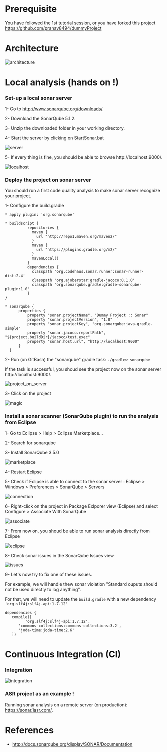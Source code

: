 # Prerequisite

You have followed the 1st tutorial session, or you have forked this project https://github.com/pranav8494/dummyProject


# Architecture

![architecture](https://github.com/pranav8494/dummyProject/blob/ahmed/images/img/architecture.PNG)


# Local analysis (hands on !)


### Set-up a local sonar server

 1- Go to http://www.sonarqube.org/downloads/
 
 2- Download the SonarQube 5.1.2.
 
 3- Unzip the downloaded folder in your working directory.
 
 4- Start the server by clicking on StartSonar.bat

![server](https://github.com/pranav8494/dummyProject/blob/ahmed/images/img/server.PNG)


 5- If every thing is fine, you should be able to browse http://localhost:9000/.

![localhost](https://github.com/pranav8494/dummyProject/blob/ahmed/images/img/localhost.PNG)


### Deploy the project on sonar server 

You should run a first code quality analysis to make sonar server recognize your project.

1- Configure the build.gradle

    * apply plugin: 'org.sonarqube'
    
    * buildscript {
              repositories { 
                maven {
                  url "http://repo1.maven.org/maven2/"
                }
                maven {
                  url "https://plugins.gradle.org/m2/"
                }
                mavenLocal()
              }
              dependencies { 
                classpath 'org.codehaus.sonar.runner:sonar-runner-dist:2.4'
                classpath 'org.ajoberstar:gradle-jacoco:0.1.0'
                classpath 'org.sonarqube.gradle:gradle-sonarqube-plugin:1.0'
              }
    }
    
    * sonarqube {
          properties {
              property "sonar.projectName", "Dummy Project :: Sonar"
              property "sonar.projectVersion", "1.0"
              property "sonar.projectKey", "org.sonarqube:java-gradle-simple"
              property "sonar.jacoco.reportPath", "${project.buildDir}/jacoco/test.exec"
              property "sonar.host.url", "http://localhost:9000"
          }
      } 
 

2- Run (on GitBash) the "sonarqube" gradle task: ```./gradlew sonarqube```

If the task is successful, you shoud see the project now on the sonar server http://localhost:9000/.

![project_on_server](https://github.com/pranav8494/dummyProject/blob/ahmed/images/img/project_on_server.PNG)

3- Click on the project 

![magic](http://www.reactiongifs.com/r/mgc.gif)


### Install a sonar scanner (SonarQube plugin) to run the analysis from Eclipse

1- Go to Eclipse > Help > Eclipse Marketplace...

2- Search for sonarqube

3- Install SonarQube 3.5.0

![marketplace](https://github.com/pranav8494/dummyProject/blob/ahmed/images/img/marketplace.PNG)

4- Restart Eclipse

5- Check if Eclipse is able to connect to the sonar server : Eclipse > Windows > Preferences > SonarQube > Servers

![connection](https://github.com/pranav8494/dummyProject/blob/ahmed/images/img/connection.PNG)

6- Right-click on the project in Package Exlporer view (Eclipse) and select Configure > Associate With SonarQube 

![associate](https://github.com/pranav8494/dummyProject/blob/ahmed/images/img/associate.PNG)

7- From now on, you shoud be able to run sonar analysis directly from Eclipse 

![eclipse](https://github.com/pranav8494/dummyProject/blob/ahmed/images/img/eclipse.PNG)

8- Check sonar issues in the SonarQube Issues view 

![issues](https://github.com/pranav8494/dummyProject/blob/ahmed/images/img/issues.PNG)

9- Let's now try to fix one of these issues.

For example, we will handle thew sonar violation "Standard ouputs should not be used directly to log anything".

For that, we will need to update the ```build.gradle``` with a new dependency ```'org.slf4j:slf4j-api:1.7.12'```

 ```
 dependencies {
    compile([
    	  'org.slf4j:slf4j-api:1.7.12',
       'commons-collections:commons-collections:3.2',
       'joda-time:joda-time:2.6'
    ])
 ```



# Continuous Integration (CI)

### Integration

![integration](https://github.com/pranav8494/dummyProject/blob/ahmed/images/img/architecture.PNG)


### ASR project as an example !

Running sonar analysis on a remote server (on production): https://sonar.1asr.com/.



# References

- http://docs.sonarqube.org/display/SONAR/Documentation
